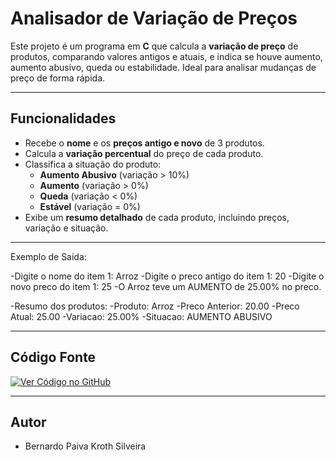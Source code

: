 # Analisador de Variação de Preços

Este projeto é um programa em **C** que calcula a **variação de preço** de produtos, comparando valores antigos e atuais, e indica se houve aumento, aumento abusivo, queda ou estabilidade. Ideal para analisar mudanças de preço de forma rápida.

---

## Funcionalidades

- Recebe o **nome** e os **preços antigo e novo** de 3 produtos.  
- Calcula a **variação percentual** do preço de cada produto.  
- Classifica a situação do produto:
  - **Aumento Abusivo** (variação > 10%)  
  - **Aumento** (variação > 0%)  
  - **Queda** (variação < 0%)  
  - **Estável** (variação = 0%)  
- Exibe um **resumo detalhado** de cada produto, incluindo preços, variação e situação.

---
Exemplo de Saida:

-Digite o nome do item 1: Arroz
-Digite o preco antigo do item 1: 20
-Digite o novo preco do item 1: 25
-O Arroz teve um AUMENTO de 25.00% no preco.

-Resumo dos produtos:
-Produto: Arroz
-Preco Anterior: 20.00
-Preco Atual: 25.00
-Variacao: 25.00%
-Situacao: AUMENTO ABUSIVO


---

## Código Fonte

[![Ver Código no GitHub](https://img.shields.io/badge/Código-GitHub-blue?style=for-the-badge&logo=github)](https://github.com/SEU_USUARIO/NOME_DO_REPOSITORIO/blob/main/precos.c)

---

## Autor

- Bernardo Paiva Kroth Silveira

